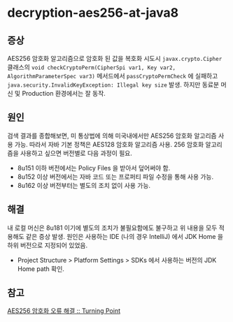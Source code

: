 # decryption-aes256-at-java8
## 증상
AES256 암호화 알고리즘으로 암호화 된 값을 복호화 시도시 `javax.crypto.Cipher` 클래스의 `void checkCryptoPerm(CipherSpi var1, Key var2, AlgorithmParameterSpec var3)` 메서드에서 `passCryptoPermCheck` 에 실패하고 `java.security.InvalidKeyException: Illegal key size` 발생.
하지만 동료분 머신 및 Production 환경에서는 잘 동작. 

## 원인
검색 결과를 종합해보면, 미 통상법에 의해 미국내에서만 AES256 암호화 알고리즘 사용 가능. 따라서 자바 기본 정책은 AES128 암호화 알고리즘 사용. 
256 암호화 알고리즘을 사용하고 싶으면 버전별로 다음 과정이 필요.
- 8u151 이하 버전에서는 Policy Files 을 받아서 덮어써야 함.
- 8u152 이상 버전에서는 자바 코드 또는 프로퍼티 파일 수정을 통해 사용 가능.
- 8u162 이상 버전부터는 별도의 조치 없이 사용 가능.

## 해결
내 로컬 머신은 8u181 이기에 별도의 조치가 불필요함에도 불구하고 위 내용을 모두 적용해도 같은 증상 발생.
원인은 사용하는 IDE (나의 경우 IntelliJ) 에서  JDK Home 을 하위 버전으로 지정되어 있었음.
- Project Structure > Platform Settings > SDKs 에서 사용하는 버전의 JDK Home path 확인.

## 참고
[AES256 암호화 오류 해결 :: Turning Point](https://mirotic91.tistory.com/21)
